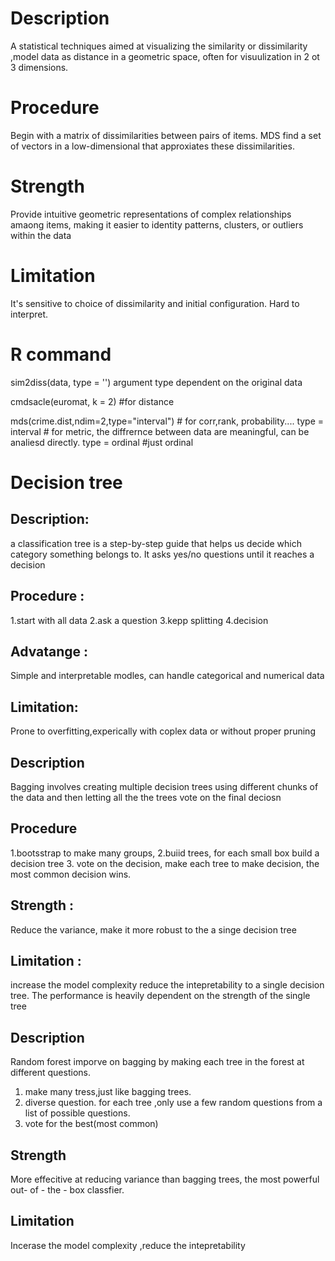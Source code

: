 # Description
A statistical techniques aimed at visualizing the similarity or dissimilarity ,model data as distance in a geometric space, often for visuulization in 2 ot 3 dimensions.

# Procedure
Begin with a matrix of dissimilarities between pairs of items. MDS find a set of vectors in a low-dimensional that approxiates these dissimilarities.

# Strength
Provide intuitive geometric representations of complex relationships amaong items, making it easier to identity patterns, clusters, or outliers within the data

# Limitation
It's sensitive to choice of dissimilarity and initial configuration. 
Hard to interpret.

# R command 
sim2diss(data, type = '') argument type dependent on the original data

cmdsacle(euromat, k = 2) #for distance

mds(crime.dist,ndim=2,type="interval") # for corr,rank, probability....
type = interval  # for metric, the diffrernce between data are meaningful, can be analiesd directly.
type = ordinal #just ordinal





# Decision tree
## Description:
a classification tree is a step-by-step guide that helps us decide which category something belongs to. It asks yes/no questions until it reaches a decision

## Procedure :
1.start with all data
2.ask a question
3.kepp splitting
4.decision

## Advatange :
 Simple and interpretable modles, can handle categorical and numerical data

## Limitation:
Prone to overfitting,experically with coplex data or without proper pruning


## Description 
Bagging involves creating multiple decision trees using different chunks of the data and then letting all the the trees vote on the final deciosn

## Procedure
1.bootsstrap to make many groups, 
2.buiid trees, for each small box build a decision tree
3. vote on the decision, make each tree to make decision, the most common decision wins.

## Strength : 
Reduce the variance, make it more robust to the a singe decision tree

## Limitation :
 increase the model complexity reduce the intepretability to a single decision tree. The performance is heavily dependent on the strength of the single tree

## Description
Random forest imporve on bagging by making each tree in the forest at different questions.
1. make many tress,just like bagging trees.
2. diverse question. for each tree ,only use a few random questions from a list of possible questions.
3. vote for the best(most common)

## Strength
More effecitive at reducing variance than bagging trees, the most powerful out- of - the - box classfier.

## Limitation
Incerase the model complexity ,reduce the intepretability 
